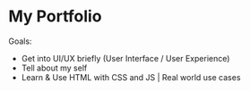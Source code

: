 # My Portfolio

Goals:

* Get into UI/UX briefly (User Interface / User Experience)
* Tell about my self
* Learn & Use HTML with CSS and JS | Real world use cases
